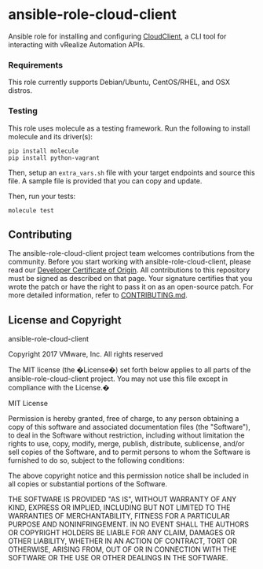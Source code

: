 # ansible-role-cloud-client

Ansible role for installing and configuring [CloudClient](https://code.vmware.com/tool/cloudclient/), a CLI tool for interacting with vRealize Automation APIs.

### Requirements

This role currently supports Debian/Ubuntu, CentOS/RHEL, and OSX distros.

### Testing

This role uses molecule as a testing framework.  Run the following to install molecule and its driver(s):

```
pip install molecule
pip install python-vagrant
```

Then, setup an `extra_vars.sh` file with your target endpoints and source this file.  A sample file is provided that
you can copy and update.

Then, run your tests:

```
molecule test
```

## Contributing

The ansible-role-cloud-client project team welcomes contributions from the community. Before you start working with ansible-role-cloud-client, please read our [Developer Certificate of Origin](https://cla.vmware.com/dco). All contributions to this repository must be signed as described on that page. Your signature certifies that you wrote the patch or have the right to pass it on as an open-source patch. For more detailed information, refer to [CONTRIBUTING.md](CONTRIBUTING.md).

## License and Copyright

ansible-role-cloud-client

Copyright 2017 VMware, Inc.  All rights reserved

The MIT license (the �License�) set forth below applies to all parts of the ansible-role-cloud-client project.  You may not use this file except in compliance with the License.�

MIT License

Permission is hereby granted, free of charge, to any person obtaining a copy of this software and associated documentation files (the "Software"), to deal in the Software without restriction, including without limitation the rights to use, copy, modify, merge, publish, distribute, sublicense, and/or sell copies of the Software, and to permit persons to whom the Software is furnished to do so, subject to the following conditions:

The above copyright notice and this permission notice shall be included in all copies or substantial portions of the Software.

THE SOFTWARE IS PROVIDED "AS IS", WITHOUT WARRANTY OF ANY KIND, EXPRESS OR IMPLIED, INCLUDING BUT NOT LIMITED TO THE WARRANTIES OF MERCHANTABILITY, FITNESS FOR A PARTICULAR PURPOSE AND NONINFRINGEMENT. IN NO EVENT SHALL THE AUTHORS OR COPYRIGHT HOLDERS BE LIABLE FOR ANY CLAIM, DAMAGES OR OTHER LIABILITY, WHETHER IN AN ACTION OF CONTRACT, TORT OR OTHERWISE, ARISING FROM, OUT OF OR IN CONNECTION WITH THE SOFTWARE OR THE USE OR OTHER DEALINGS IN THE SOFTWARE.
